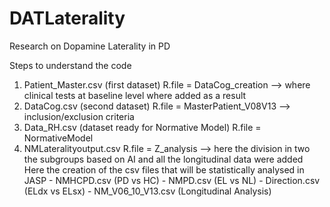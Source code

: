 # DATLaterality
Research on Dopamine Laterality in PD


Steps to understand the code

1) Patient_Master.csv (first dataset)
  R.file = DataCog_creation --> where clinical tests at baseline level where added as a result
2) DataCog.csv (second dataset)
  R.file = MasterPatient_V08V13 --> inclusion/exclusion criteria
3) Data_RH.csv (dataset ready for Normative Model)
   R.file = NormativeModel
4) NMLateralityoutput.csv
   R.file = Z_analysis --> here the division in two the subgroups based on AI and all the longitudinal data were added
             Here the creation of the csv files that will be statistically analysed in JASP
              - NMHCPD.csv (PD vs HC)
              - NMPD.csv (EL vs NL)
              - Direction.csv (ELdx vs ELsx)
              - NM_V06_10_V13.csv (Longitudinal Analysis)

